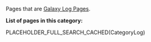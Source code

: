 Pages that are [Galaxy Log Pages](/src/Community/Logs/index.md).

**List of pages in this category:**

PLACEHOLDER_FULL_SEARCH_CACHED(CategoryLog)
